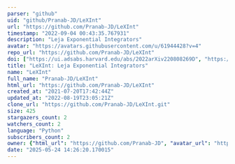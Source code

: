 ```yaml
---
parser: "github"
uid: "github/Pranab-JD/LeXInt"
url: "https://github.com/Pranab-JD/LeXInt"
timestamp: "2022-09-04 00:43:35.767931"
description: "Leja Exponential Integrators"
avatar: "https://avatars.githubusercontent.com/u/61944428?v=4"
repo_url: "https://github.com/Pranab-JD/LeXInt"
doi: ["https://ui.adsabs.harvard.edu/abs/2022arXiv220808269D", "https://ui.adsabs.harvard.edu/abs/2022ascl.soft08009D/abstract"]
title: "LeXInt: Leja Exponential Integrators"
name: "LeXInt"
full_name: "Pranab-JD/LeXInt"
html_url: "https://github.com/Pranab-JD/LeXInt"
created_at: "2021-07-20T17:42:44Z"
updated_at: "2022-08-19T23:05:21Z"
clone_url: "https://github.com/Pranab-JD/LeXInt.git"
size: 425
stargazers_count: 2
watchers_count: 2
language: "Python"
subscribers_count: 2
owner: {"html_url": "https://github.com/Pranab-JD", "avatar_url": "https://avatars.githubusercontent.com/u/61944428?v=4", "login": "Pranab-JD", "type": "User"}
date: "2025-05-24 14:26:20.170015"
---
```

